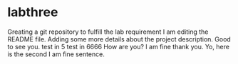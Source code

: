 # labthree
Greating a git repository to fulfill the lab requirement
I am editing the README file. Adding some more details about the project description.
Good to see you.
test in 5
test in 6666
How are you?
I am fine thank you.
Yo, here is the second I am fine sentence.
